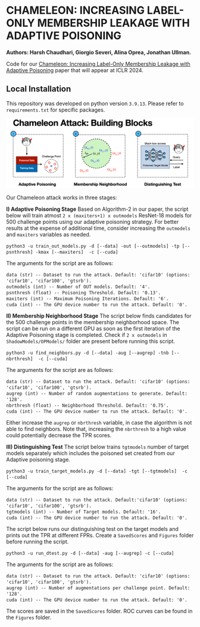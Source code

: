 # CHAMELEON: INCREASING LABEL-ONLY MEMBERSHIP LEAKAGE WITH ADAPTIVE POISONING
**Authors: Harsh Chaudhari, Giorgio Severi, Alina Oprea, Jonathan Ullman.**

Code for our [Chameleon: Increasing Label-Only Membership Leakage with Adaptive Poisoning](https://iclr.cc/virtual/2024/poster/19475) paper that will appear at ICLR 2024.

## Local Installation
This repository was developed on python version `3.9.13`. Please refer to `requirements.txt` for specific packages. 

![Building Blocks](ChameleonBB.png)

Our Chameleon attack works in three stages:

**I) Adaptive Poisoning Stage** 
Based on Algorithm-2 in our paper, the script below will train atmost `2 x (maxiters+1) x outmodels` ResNet-18 models for 500 challenge points using our adaptive poisoning strategy. For better results at the expense of additional time, consider increasing the `outmodels` and `maxiters` variables as needed. 

```shell
python3 -u train_out_models.py -d [--data] -out [--outmodels] -tp [--psnthresh] -kmax [--maxiters]  -c [--cuda]
```

The arguments for the script are as follows:
```shell
data (str) -- Dataset to run the attack. Default: 'cifar10' (options: 'cifar10', 'cifar100', 'gtsrb').
outmodels (int) -- Number of OUT models. Default: '4'.
psnthresh (float) -- Poisoning Threshold. Default: '0.13'.
maxiters (int) -- Maximum Poisoning Iterations. Default: '6'.
cuda (int) -- The GPU device number to run the attack. Default: '0'.
```

**II) Membership Neighborhood Stage**
The script below finds candidates for the 500 challenge points in the membership neighborhood space. The script can be run on a different GPU as soon as the first iteration of the Adaptive Poisoning stage is completed. Check if `2 x outmodels` in `ShadowModels/OPModels/` folder  are present before running this script. 

```shell
python3 -u find_neighbors.py -d [--data] -aug [--augrep] -tnb [--nbrthresh]  -c [--cuda]
```

The arguments for the script are as follows:
```shell
data (str) -- Dataset to run the attack. Default: 'cifar10' (options: 'cifar10', 'cifar100', 'gtsrb').
augrep (int) -- Number of random augmentations to generate. Default: '128'.
nbrthresh (float) -- Neighborhood Threshold. Default: '0.75'.
cuda (int) -- The GPU device number to run the attack. Default: '0'.
```

Either increase the `augrep` or `nbrthresh` variable, in case the algorithm is not able to find neighbors. Note that, increasing the `nbrthresh` to a high value could potentially decrease the TPR scores.

**III) Distinguishing Test** 
The script below trains `tgtmodels` number of target models separately which includes the poisoned set created from our Adaptive poisoning stage.

```shell
python3 -u train_target_models.py -d [--data] -tgt [--tgtmodels]  -c [--cuda]
```

The arguments for the script are as follows:
```shell
data (str) -- Dataset to run the attack. Default:'cifar10' (options: 'cifar10', 'cifar100', 'gtsrb').
tgtmodels (int) -- Number of Target models. Default: '16'.
cuda (int) -- The GPU device number to run the attack. Default: '0'.
```

The script below runs our distinguishing test on the target models and prints out the TPR at different FPRs.  Create a `SavedScores` and `Figures` folder before running the script.

```shell
python3 -u run_dtest.py -d [--data] -aug [--augrep] -c [--cuda]
```

The arguments for the script are as follows:
```shell
data (str) -- Dataset to run the attack. Default: 'cifar10' (options: 'cifar10', 'cifar100', 'gtsrb').
augrep (int) -- Number of augmentations per challenge point. Default: '128'.
cuda (int) -- The GPU device number to run the attack. Default: '0'.
```

The scores are saved in the `SavedScores` folder. ROC curves can be found in the `Figures` folder.